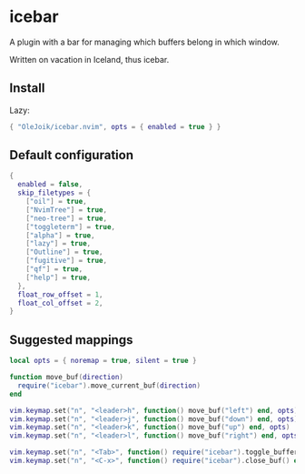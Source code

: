 # icebar

A plugin with a bar for managing which buffers belong in which window.

Written on vacation in Iceland, thus icebar.

## Install

Lazy:

```lua
{ "OleJoik/icebar.nvim", opts = { enabled = true } }
```

## Default configuration

```lua
{
  enabled = false,
  skip_filetypes = {
    ["oil"] = true,
    ["NvimTree"] = true,
    ["neo-tree"] = true,
    ["toggleterm"] = true,
    ["alpha"] = true,
    ["lazy"] = true,
    ["Outline"] = true,
    ["fugitive"] = true,
    ["qf"] = true,
    ["help"] = true,
  },
  float_row_offset = 1,
  float_col_offset = 2,
}
```

## Suggested mappings

```lua
local opts = { noremap = true, silent = true }

function move_buf(direction)
  require("icebar").move_current_buf(direction)
end

vim.keymap.set("n", "<leader>h", function() move_buf("left") end, opts)
vim.keymap.set("n", "<leader>j", function() move_buf("down") end, opts)
vim.keymap.set("n", "<leader>k", function() move_buf("up") end, opts)
vim.keymap.set("n", "<leader>l", function() move_buf("right") end, opts)

vim.keymap.set("n", "<Tab>", function() require("icebar").toggle_buffer_in_window() end, opts)
vim.keymap.set("n", "<C-x>", function() require("icebar").close_buf() end, opts)
```
